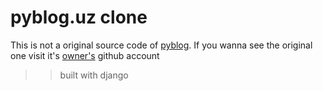 # pyblog.uz clone
This is not a original source code of [pyblog](https://pyblog.uz). If you wanna see the original one visit it's [owner's](https://github.com/rashidov21) github account

>> built with django
